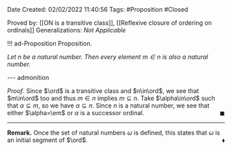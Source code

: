 <br />
<br />

Date Created: 02/02/2022 11:40:56
Tags: #Proposition #Closed 

Proved by: [[ON is a transitive class]], [[Reflexive closure of ordering on ordinals]]
Generalizations: _Not Applicable_

!!! ad-Proposition Proposition.

_Let $n$ be a natural number. Then every element $m\in n$ is also a natural number._

--- admonition

_Proof_. Since $\ord$ is a transitive class and $n\in\ord$, we see that $m\in\ord$ too and thus $m\in n$ implies $m\subseteq n$. Take $\alpha\in\ord$ such that $\alpha\subseteq m$, so we have $\alpha\subseteq n$. Since $n$ is a natural number, we see that either $\alpha=\em$ or $\alpha$ is a successor ordinal.<span style="float:right;">$\blacksquare$</span>

---

**Remark.** Once the set of natural numbers $\omega$ is defined, this states that $\omega$ is an initial segment of $\ord$.<span style="float:right;">$\blacklozenge$</span>
